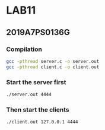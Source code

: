 # LAB11
## 2019A7PS0136G


### Compilation

```bash
gcc -pthread server.c -o server.out
gcc -pthread client.c -o client.out
```

### Start the server first

```bash
./server.out 4444
```

### Then start the clients

```bash
./client.out 127.0.0.1 4444
```
